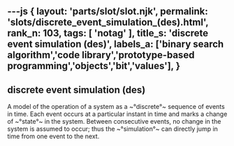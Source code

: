 ---js
{
  layout: 'parts/slot/slot.njk',
  permalink: 'slots/discrete_event_simulation_(des).html',
  rank_n: 103,
  tags: [ 'notag' ],
  title_s: 'discrete event simulation (des)',
  labels_a: ['binary search algorithm','code library','prototype-based programming','objects','bit','values'],
}
---
## discrete event simulation (des)

A model of the operation of a system as a ~°discrete°~ sequence of events in time. Each event occurs at a particular instant in time and marks a change of ~°state°~ in the system. Between consecutive events, no change in the system is assumed to occur; thus the ~°simulation°~ can directly jump in time from one event to the next.
